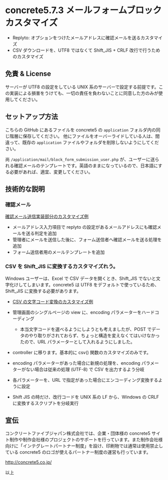# concrete5.7.3 メールフォームブロック カスタマイズ

- Replyto: オプションをつけたメールアドレスに確認メールを送るカスタマイズ
- CSV ダウンロードを、UTF8 ではなくて Shift_JIS + CRLF 改行で行うためのカスタマイズ

## 免責 & License

サーバーが UTF8 の設定をしている UNIX 系のサーバーで設定する前提です。この実装による損害をうけても、一切の責任を負わないことに同意した方のみが使用してください。

## セットアップ方法

こちらの GitHub にあるファイルを concrete5 の `application` フォルダ内の同じ階層に保存してください。
他にファイルをオーバーライドしている人は、間違って、既存の `application` ファイルやフォルダを削除しないようにしてください。

尚 `/application/mail/block_form_submission_user.php` が、ユーザーに送られる確認メールのテンプレートです。英語のままになっているので、日本語にする必要があれば、適宜、変更してください。

## 技術的な説明

### 確認メール

[確認メール送信実装部分のカスタマイズ例](https://github.com/katzueno/c5-form-support-Japanese-style/commit/3a6542ca656d6c21943d22a4568571e367050dd3)

- メールアドレス入力項目で replyto の設定があるメールアドレスにも確認メールを送る判定を追加
- 管理者にメールを送信した後に、フォーム送信者へ確認メールを送る処理を追加
- フォーム送信者用のメールテンプレートを追加

### CSV を Shift_JIS に変換するカスタマイズれう。

Windows ユーザーは、Excel で CSV データを開くとき、Shift_JIS でないと文字化けしてしまいます。concrete5 は UTF8 をデフォルトで使っているため、Shift_JIS に変換する必要があります。

- [CSV の文字コード変換のカスタマイズ例](https://github.com/katzueno/c5-form-support-Japanese-style/commit/8d47f884003925d5b3931dc781c9a6bc36ef6523)

- 管理画面のシングルページの view に、encoding パラメーターをハードコーディング
    - 本当文字コードを選べるようにしようとも考えましたが、POST でデータのやり取りがされておらず、ちょっと構造を変えなくてはいけなかったので、URL パラメーターとして入れるようにしました。
- controller に移ります。基本的に csv() 関数のカスタマイズのみです。
- encoding パラメーターがあった場合に新規の処理を、encoding パラメーターがない場合は従来の処理 (UTF-8) で CSV を出力するよう分岐
- 各パラメーターを、URL で指定があった場合にエンコーディング変換するように設定
- Shift JIS の時だけ、改行コードを UNIX 系の LF から、Windows の CRLF に変換するスクリプトを分岐実行



## 宣伝

コンクリートファイブジャパン株式会社では、企業・団体様の concrete5 サイト制作や制作会社様のプロジェクトのサポートを行っています。また制作会社様向けに「インテグレートパートナー制度」を設け、印刷物では通常は使用禁止している concrete5 のロゴが使えるパートナー制度の運営も行っています。

http://concrete5.co.jp/

以上